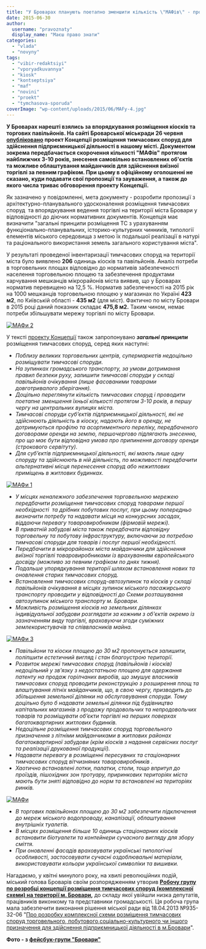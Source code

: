 ```yaml
---
title: "У Броварах планують поетапно зменшити кількість \"МАФів\" - протягом 3-10 років"
date: 2015-06-30
author: 
  username: "pravoznaty"
  display_name: "Маєш право знати"
categories: 
  - "vlada"
  - "novyny"
tags: 
  - "vibir-redaktsiyi"
  - "vporyadkuvannya"
  - "kiosk"
  - "kontseptsiya"
  - "maf"
  - "novini"
  - "proekt"
  - "tymchasova-sporuda"
coverImage: "wp-content/uploads/2015/06/MAFy-4.jpg"
---
```


**У Броварах нарешті взялись за впорядкування розміщення кіосків та торгових павільйонів. На сайті Броварської міськради 26 червня [опубліковано](http://www.brovary.kiev.ua/do-uvagi-gromadskost%D1%96-proekt-kontsepts%D1%96%D1%97-rozm%D1%96shchennya-timchasovikh-sporud-dlya-zd%D1%96isnennya-p%D1%96dpri%D1%94) проект Концепції розміщення тимчасових споруд для здійснення підприємницької діяльності в нашому місті. Документом зокрема передбачається скорочення кількості "МАФів" протягом найближчих 3-10 років, знесення самовільно встановлених об'єктів та можливе облаштування майданчиків для здійснення виїзної торгівлі за певним графіком. При цьому в офіційному оголошенні не сказано, куди подавати свої пропозиції та зауваження, а також до якого числа триває обговорення проекту Концепції.**

Як зазначено у повідомленні, мета документу - розробити пропозиції з архітектурно-планувального удосконалення розміщення тимчасових споруд  та впорядкування ведення торгівлі на території міста Бровари у відповідності до діючих нормативних документів. Концепція має визначити "загальні принципи розміщення ТС з урахуванням функціонально-планувальних, історико-культурних чинників, типології елементів міського середовища з метою їх подальшої реалізації в натурі та раціонального використання земель загального користування міста".

У результаті проведеної інвентаризації тимчасових споруд на території міста було виявлено **206** одиниць кіосків та павільйонів. Аналіз потреби в торговельних площах відповідно до нормативів забезпеченості населення торговельною площею та забезпечення продуктами харчування мешканців мікрорайонів міста виявив, що у Броварах норматив перевищено на 12,5 %. Норматив забезпеченості на 2015 рік на 1000 мешканців торговельною площею у магазинах по Україні **423 м2**, по Київській області - **435 м2** (для міст). Фактично по місту Бровари в 2015 році даний показник складає **475,8 м2.** Таким чином, немає потреби збільшувати мережу торгівлі по місту Бровари.

[![МАФи 2](https://mpz.brovary.org/wp-content/uploads/2015/06/MAFy-2.jpg)](https://mpz.brovary.org/wp-content/uploads/2015/06/MAFy-2.jpg)

У тексті [проекту Концепції](http://www.brovary.kiev.ua/do-uvagi-gromadskost%D1%96-proekt-kontsepts%D1%96%D1%97-rozm%D1%96shchennya-timchasovikh-sporud-dlya-zd%D1%96isnennya-p%D1%96dpri%D1%94) також запропонувано _**загальні принципи**_ розміщення тимчасових споруд, серед яких наступні:

- _Поблизу великих торговельних центрів, супермаркетів недоцільно розміщувати тимчасові споруди._
- _На зупинках громадського транспорту, за умови дотримання правил безпеки руху, залишити тимчасові споруди у складі павільйонів очікування (лише фасованими товарами довготривалого зберігання)._
- _Доцільно переглянути кількість тимчасових споруд і проводити поетапне зменшення їхньої кількості протягом 3-10 років, в першу чергу на центральних вулицях міста._
- _Тимчасові споруди суб’єктів підприємницької діяльності, які не здійснюють діяльність в кіоску, надають його в оренду, не дотримуються профілю та асортиментного переліку, передбаченого договорами оренди на землю, першочергово підлягають знесенню, про що має бути відповідна умова про припинення договору оренди (строкового сервітуту)._
- _Для суб’єктів підприємницької діяльності, які мають лише одну споруду та здійснюють в ній діяльність, по можливості передбачити альтернативні місця перенесення споруд або нежитлових приміщень в житлових будинках._

[![МАФи 1](https://mpz.brovary.org/wp-content/uploads/2015/06/MAFy-1.jpg)](https://mpz.brovary.org/wp-content/uploads/2015/06/MAFy-1.jpg)

- _У місцях неналежного забезпечення торговельною мережею передбачити розміщення тимчасових споруд товарами першої необхідності  та дрібних побутових послуг, при цьому попередньо визначити потребу та надавати місця на конкурсних засадах, віддаючи перевагу товаровиробникам (фірмовій мережі)._
- _В приватній забудові міста також передбачати відповідну торговельну та побутову інфраструктуру, включаючи за потребою тимчасові споруди для товарів і послуг першої необхідності._
- _Передбачити в мікрорайонах міста майданчики для здійснення виїзної торгівлі товаровиробниками із врахуванням європейського досвіду (можливо за певним графіком по днях тижня)._
- _Подальше упорядкування території шляхом встановлення нових та оновлення старих тимчасових споруд._
- _Встановлення тимчасових споруд-автозупинок та кіосків у складі павільйонів очікування в місцях зупинок міського пасажирського транспорту проводити у відповідності до Схеми розташування автозупинок міського транспорту м. Бровари._
- _Можливість розміщення кіосків на земельних ділянках індивідуальної забудови розглядати за кожним з об'єктів окремо із зазначенням виду торгівлі, враховуючи згоди суміжних землекористувачів та співвласників майна._

[![МАФи 3](https://mpz.brovary.org/wp-content/uploads/2015/06/MAFy-3.jpg)](https://mpz.brovary.org/wp-content/uploads/2015/06/MAFy-3.jpg)

- _Павільйони та кіоски площею до 30 м2 пропонується залишити, поліпшити естетичний вигляд і стан благоустрою території._
- _Розвиток мережі тимчасових споруд (павільйонів і кіосків) недоцільний у зв’язку з недостатньою площею для одержання патенту на продаж горілчаних виробів, що змушує власників тимчасових споруд проводити реконструкцію з розширення площ та влаштування літніх майданчиків, що, в свою чергу, призводить до збільшення земельної ділянки на обслуговування споруди. Тому доцільно було б надавати земельні ділянки під будівництво капітальних магазинів з продажу продовольчих та непродовольчих товарів та розміщувати об’єкти торгівлі на перших поверхах багатоквартирних житлових будинків._
- _Недоцільне розміщення тимчасових споруд торговельного призначення з літніми майданчиками в житлових районах багатоквартирної забудови (крім кіосків з надання сервісних послуг та реалізації друкованої продукції)._
- _Надавати перевагу в розміщенні пересувних та стаціонарних тимчасових споруд вітчизняних товаровиробників ._
- _Хаотично встановлені лотки, палатки, столи, тощо впритул до проїздів, пішохідних зон тротуару, приринкових територіях міста мають бути зняті відповідно до норм та встановлені на територіях ринків._

[![МАФи](https://mpz.brovary.org/wp-content/uploads/2015/06/MAFy.jpg)](https://mpz.brovary.org/wp-content/uploads/2015/06/MAFy.jpg)

- _В торгових павільйонах площею до 30 м2 забезпечити підключення до мереж міського водопроводу, каналізації, облаштування внутрішніх туалетів._
- _В місцях розміщення більше 10 одиниць стаціонарних кіосків встановити біотуалети та контейнери сучасного вигляду для збору сміття._
- _При оновленні фасадів враховувати українські типологічні особливості, застосовувати сучасні оздоблювальні матеріали, використовувати кольори української символіки та вишивки._

Нагадаємо, у квітні минулого року, на хвилі революційних подій, міський голова Броварів своїм розпорядженням утворив **[Робочу групу по розробці концепції розміщення тимчасових споруд (комплексної схеми) на території м. Бровари](https://brovary-rada.gov.ua/rozporyadzhennya-m%D1%96skogo-golovi-v%D1%96d-11042014-%E2%84%9660-od-pro-stvorennya-robocho%D1%97-grupi),** до складу якої увійшли низка депутатів, працівників виконкому та представники громадськості. Ця робоча група мала забезпечити виконання рішення міської ради від 18.04.2013 №935-32-06 "[Про розробку комплексної схеми розміщення тимчасових споруд торговельного, побутового,соціально-культурного чи іншого призначення для здійснення підприємницької діяльності в м.Бровари](https://brovary-rada.gov.ua/r%D1%96shennya-m%D1%96sko%D1%97-radi-v%D1%96d-18042013-%E2%84%96935-32-06-pro-rozrobku-kompleksno%D1%97-skhemi-rozm%D1%96shchennya-timchas)".

**Фото - з [фейсбук-групи "Бровари"](https://www.facebook.com/groups/brovary/)**
